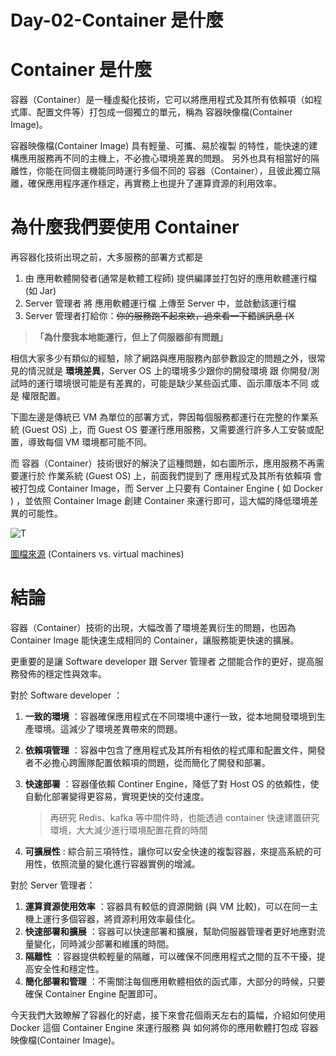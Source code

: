 # Day-02-Container 是什麼

# Container 是什麼

容器（Container）是一種虛擬化技術，它可以將應用程式及其所有依賴項（如程式庫、配置文件等）打包成一個獨立的單元，稱為 容器映像檔(Container Image)。

容器映像檔(Container Image) 具有輕量、可攜、易於複製 的特性，能快速的建構應用服務再不同的主機上，不必擔心環境差異的問題。
另外也具有相當好的隔離性，你能在同個主機能同時運行多個不同的 容器（Container），且彼此獨立隔離，確保應用程序運作穩定，再實務上也提升了運算資源的利用效率。

# 為什麼我們要使用 Container

再容器化技術出現之前，大多服務的部署方式都是

1. 由 應用軟體開發者(通常是軟體工程師) 提供編譯並打包好的應用軟體運行檔(如 Jar)
2. Server 管理者 將 應用軟體運行檔 上傳至 Server 中，並啟動該運行檔
3. Server 管理者打給你：~~你的服務跑不起來欸，過來看一下錯誤訊息 (X~~

> **「為什麼我本地能運行，但上了伺服器卻有問題」**

相信大家多少有類似的經驗，除了網路與應用服務內部參數設定的問題之外，很常見的情況就是 **環境差異**，Server OS 上的環境多少跟你的開發環境 跟 你開發/測試時的運行環境很可能是有差異的，可能是缺少某些函式庫、函示庫版本不同 或是 權限配置。

下圖左邊是傳統已 VM 為單位的部署方式，弊因每個服務都運行在完整的作業系統 (Guest OS) 上，而 Guest OS 要運行應用服務，又需要進行許多人工安裝或配置，導致每個 VM 環境都可能不同。

而 容器（Container）技術很好的解決了這種問題，如右圖所示，應用服務不再需要運行於 作業系統 (Guest OS) 上，前面我們提到了 應用程式及其所有依賴項 會被打包成 Container Image，而 Server 上只要有 Container Engine ( 如 Docker ) ，並依照 Container Image 創建 Container 來運行即可，這大幅的降低環境差異的可能性。

![T](https://wac-cdn.atlassian.com/dam/jcr:92adde69-f728-4cfc-8bab-ba391c25ae58/SWTM-2060_Diagram_Containers_VirtualMachines_v03.png?cdnVersion=1186)

[圖檔來源](https://www.atlassian.com/microservices/cloud-computing/containers-vs-vms) (Containers vs. virtual machines)

# 結論

容器（Container）技術的出現，大幅改善了環境差異衍生的問題，也因為 Container Image 能快速生成相同的 Container，讓服務能更快速的擴展。

更重要的是讓 Software developer 跟 Server 管理者 之間能合作的更好，提高服務發佈的穩定性與效率。

對於 Software developer ：

1. **一致的環境** ：容器確保應用程式在不同環境中運行一致，從本地開發環境到生產環境。這減少了環境差異帶來的問題。

2. **依賴項管理** ：容器中包含了應用程式及其所有相依的程式庫和配置文件，開發者不必擔心跨團隊配置依賴項的問題，從而簡化了開發和部署。

3. **快速部署** ：容器僅依賴 Continer Engine，降低了對 Host OS 的依賴性，使自動化部署變得更容易，實現更快的交付速度。
   
    > 再研究 Redis、kafka 等中間件時，也能透過 container 快速建置研究環境，大大減少進行環境配置花費的時間
    
4. **可擴展性** : 綜合前三項特性，讓你可以安全快速的複製容器，來提高系統的可用性，依照流量的變化進行容器實例的增減。
   
對於 Server 管理者：

1. **運算資源使用效率** ：容器具有較低的資源開銷 (與 VM 比較)，可以在同一主機上運行多個容器，將資源利用效率最佳化。
2. **快速部署和擴展** ：容器可以快速部署和擴展，幫助伺服器管理者更好地應對流量變化，同時減少部署和維護的時間。
3. **隔離性** ：容器提供較輕量的隔離，可以確保不同應用程式之間的互不干擾，提高安全性和穩定性。
4. **簡化部署和管理** ：不需關注每個應用軟體相依的函式庫，大部分的時候，只要確保 Container Engine 配置即可。

今天我們大致瞭解了容器化的好處，接下來會花個兩天左右的篇幅，介紹如何使用 Docker 這個 Container Engine 來運行服務 與 如何將你的應用軟體打包成 容器映像檔(Container Image)。